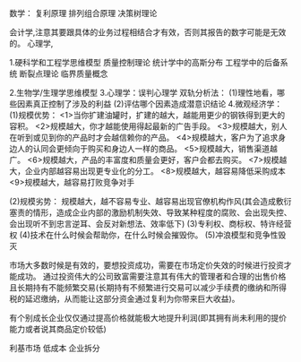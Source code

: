 
数学：
  复利原理
  排列组合原理
  决策树理论
  

会计学,注意其要跟具体的业务过程相结合才有效，否则其报告的数字可能是无效的。
心理学,


1.硬科学和工程学思维模型
  质量控制理论
  统计学中的高斯分布
  工程学中的后备系统
  断裂点理论
  临界质量概念

2.生物学/生理学思维模型
3.心理学：误判心理学
  双轨分析法：
  (1)理性地看，哪些因素真正控制了涉及的利益
  (2)评估哪个因素造成潜意识结论
4.微观经济学：
  (1)规模优势：
     <1>当你扩建油罐时，扩建的越大，越能用更少的钢铁得到更大的容积。
     <2>规模越大，你才越能使用得起最新的广告手段。
     <3>规模越大，别人在听到或见到你的产品时才会越信赖你的产品。
     <4>规模越大，客户为了追求身边人的认同会更倾向于购买和身边人一样的商品。
     <5>规模越大，销售渠道越广。
     <6>规模越大，产品的丰富度和质量会更好，客户会都去购买。
     <7>规模越大，企业内部越容易出现更专业化的分工。
     <8>规模越大，越容易降低采购成本
     <9>规模越大，越容易打败竞争对手

   (2)规模劣势：
     规模越大，越不容易专业、越容易出现官僚机构作风(其会造成敷衍塞责的情形，造成企业内部的激励机制失效、导致某种程度的腐败、会出现失控、会出现听不到忠言逆耳、会反对新想法、效率低下)
   (3)专利权、商标权、特许经营权
   (4)技术在什么时候会帮助你，在什么时候会摧毁你。
   (5)冲浪模型和竞争性毁灭
   

   市场大多数时候是有效的，要想投资成功，需要在市场定价失效的时候进行投资才能成功。
   通过投资伟大的公司致富需要注意其有伟大的管理者和合理的出售价格且长期持有不能频繁交易(长期持有不频繁进行交易可以减少手续费的缴纳和所得税的延迟缴纳，从而能让这部分资金通过复利为你带来巨大收益)。

   有个别成长企业仅仅通过提高价格就能极大地提升利润(即其拥有尚未利用的提价能力或者说其商品定价较低)

   利基市场
   低成本
   企业拆分



